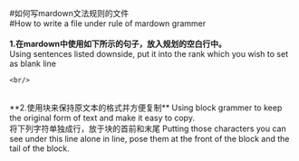 #如何写mardown文法规则的文件  
#How to write a file under rule of mardown grammer
<br/>
<br/>
**1.在mardown中使用如下所示的句子，放入规划的空白行中。**   
Using sentences listed downside, put it into the rank which you wish to set as blank line
```
<br/>
```
<br/>
**2.使用块来保持原文本的格式并方便复制**    
Using block grammer to keep the original form of text and make it easy to copy.   
<br/>
将下列字符单独成行，放于块的首前和末尾     
Putting those characters you can see under this line alone in line, pose them at the front of the block and the tail of the block.  

```
```
```
